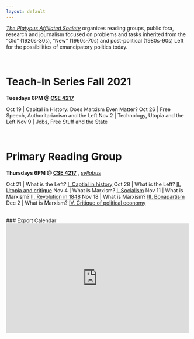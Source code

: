 ```yaml
---
layout: default
---
```


*[The Platypus Affiliated Society](https://platypus1917.org)* organizes reading groups, public fora, research and journalism focused on problems and tasks inherited from the “Old” (1920s-30s), “New” (1960s-70s) and post-political (1980s-90s) Left for the possibilities of emancipatory politics today.

<br>

# Teach-In Series Fall 2021
**Tuesdays 6PM @ [CSE 4217](https://goo.gl/maps/tVMUddcYxDXSu8yXA)**

Oct 19 | Capital in History: Does Marxism Even Matter? 
Oct 26 | Free Speech, Authoritarianism and the Left 
Nov 2  | Technology, Utopia and the Left 
 Nov 9 | Jobs, Free Stuff and the State 

<br> 

# Primary Reading Group
**Thursdays 6PM @ [CSE 4217](https://goo.gl/maps/tVMUddcYxDXSu8yXA)** , *[syllabus](/syllabus)*

Oct 21 | What is the Left? [I. Captial in history](/syllabus#oct-21-what-is-the-left-i-capital-in-history)
Oct 28 | What is the Left? [II. Utopia and critique](/syllabus#oct-28-what-is-the-left-ii-utopia-and-critique) 
Nov 4  | What is Marxism? [I. Socialism](/syllabus#nov-4-what-is-marxism-i-socialism)
Nov 11 | What is Marxism? [II. Revolution in 1848](/syllabus#nov-11-what-is-marxism-ii-revolution-in-1848)
Nov 18 | What is Marxism? [III. Bonapartism](/syllabus#nov-18-what-is-marxism-iii-bonapartism)
Dec 2  | What is Marxism? [IV. Critique of political economy](/syllabus#dec-2-what-is-marxism-iv-critique-of-political-economy)

<br>
### Export Calendar

<iframe src="https://calendar.google.com/calendar/embed?height=300&wkst=1&bgcolor=%23ffffff&ctz=America%2FLos_Angeles&showTitle=0&showPrint=0&showCalendars=0&mode=AGENDA&src=Y190aW5vc3EzYzdlNWFmb3YzcXZicTZjaTlrY0Bncm91cC5jYWxlbmRhci5nb29nbGUuY29t&color=%23F6BF26" style="border-width:0" width="500" height="300" frameborder="0" scrolling="no"></iframe>